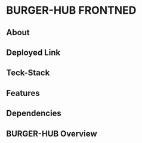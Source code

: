 # BURGER-HUB FRONTNED

## About

## Deployed Link

## Teck-Stack

## Features

## Dependencies

## BURGER-HUB Overview
